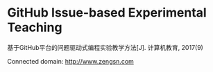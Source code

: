 # GitHub Issue-based Experimental Teaching

基于GitHub平台的问题驱动式编程实验教学方法[J]. 计算机教育, 2017(9)

Connected domain: http://www.zengsn.com
